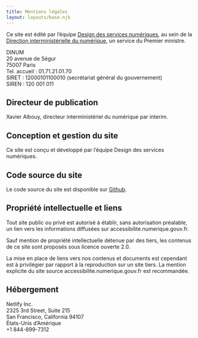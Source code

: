 ```yaml
---
title: Mentions légales
layout: layouts/base.njk
---
```


<p class="fr-text--lead">Ce site est édité par l’équipe <a href="https://design.numerique.gouv.fr" target="_blank" title="Design des services numériques - nouvelle fenêtre">Design des services numériques</a>, au sein de la <a href="https://www.numerique.gouv.fr" target="_blank" title="Direction interministérielle du numérique - nouvelle fenêtre">Direction interministérielle du numérique</a>, un service du Premier ministre.</p>

DINUM<br>
20 avenue de Ségur<br>
75007 Paris<br>
Tel. accueil : 01.71.21.01.70<br>
SIRET : 12000101100010 (secrétariat général du gouvernement)<br>
SIREN : 120 001 011

## Directeur de publication

Xavier Albouy, directeur interministériel du numérique par interim.

## Conception et gestion du site

Ce site est conçu et développé par l’équipe Design des services numériques. 

## Code source du site

Le code source du site est disponible sur [Github](https://github.com/DISIC/accessibilite.numerique.gouv.fr).

## Propriété intellectuelle et liens

Tout site public ou privé est autorisé à établir, sans autorisation préalable, un lien vers les informations diffusées sur accessibilite.numerique.gouv.fr.

Sauf mention de propriété intellectuelle détenue par des tiers, les contenus de ce site sont proposés sous licence ouverte 2.0.

La mise en place de liens vers nos contenus et documents est cependant est à privilégier par rapport à la reproduction sur un site tiers. La mention explicite du site source accessibilite.numerique.gouv.fr est recommandée.

## Hébergement

Netlify Inc.<br>
2325 3rd Street, Suite 215<br>
San Francisco, California 94107<br>
États-Unis d’Amérique<br>
+1 844-899-7312
